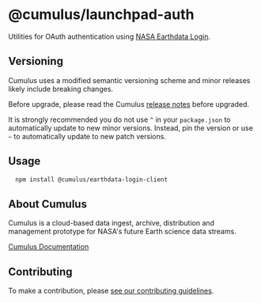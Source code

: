 # @cumulus/launchpad-auth

Utilities for OAuth authentication using [NASA Earthdata Login](https://urs.earthdata.nasa.gov/).

## Versioning

Cumulus uses a modified semantic versioning scheme and minor releases likely include breaking changes.

Before upgrade, please read the Cumulus [release notes](https://github.com/nasa/cumulus/releases) before upgraded.

It is strongly recommended you do not use `^` in your `package.json` to automatically update to new minor versions. Instead, pin the version or use `~` to automatically update to new patch versions.

## Usage

```bash
  npm install @cumulus/earthdata-login-client
```

## About Cumulus

Cumulus is a cloud-based data ingest, archive, distribution and management prototype for NASA's future Earth science data streams.

[Cumulus Documentation](https://nasa.github.io/cumulus)

## Contributing

To make a contribution, please [see our contributing guidelines](https://github.com/nasa/cumulus/blob/master/CONTRIBUTING.md).
